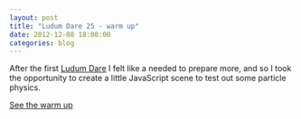 ```yaml
---
layout: post
title: "Ludum Dare 25 - warm up"
date: 2012-12-08 18:00:00
categories: blog
---
```


After the first [Ludum Dare][ludum] I felt like a needed to prepare more, and so I took the opportunity to create a little JavaScript scene to test out some particle physics.

[See the warm up][entry]

[ludum]:  http://www.ludumdare.com/compo/
[entry]:  http://www.ludumdare.com/compo/ludum-dare-25-warmup/?action=preview&uid=14756
